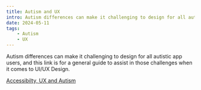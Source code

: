 ```yaml
---
title: Autism and UX
intro: Autism differences can make it challenging to design for all autistic app users.
date: 2024-05-11
tags:
    - Autism
    - UX
---
```


Autism differences can make it challenging to design for all autistic app users, and this link is for a general guide to assist in those challenges when it comes to UI/UX Design.

[Accessibilty, UX and Autism](https://jaffamonkey.com/services/accessibilty-ux-autism/)